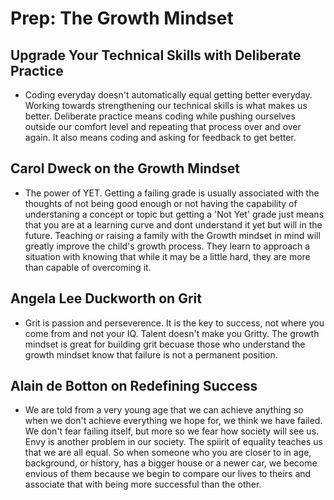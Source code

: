 # Prep: The Growth Mindset

## Upgrade Your Technical Skills with Deliberate Practice 

- Coding everyday doesn't automatically equal getting better everyday. Working towards strengthening our technical skills is what makes us better. Deliberate practice means coding while pushing ourselves outside our comfort level and repeating that process over and over again. It also means coding and asking for feedback to get better. 

## Carol Dweck on the Growth Mindset

- The power of YET. Getting a failing grade is usually associated with the thoughts of not being good enough or not having the capability of understaning a concept or topic but getting a 'Not Yet' grade just means that you are at a learning curve and dont understand it yet but will in the future. Teaching or raising a family with the Growth mindset in mind will greatly improve the child's growth process. They learn to approach a situation with knowing that while it may be a little hard, they are more than capable of overcoming it.

## Angela Lee Duckworth on Grit

- Grit is passion and perseverence. It is the key to success, not where you come from and not your IQ. Talent doesn't make you Gritty. The growth mindset is great for building grit becuase those who understand the growth mindset know that failure is not a permanent position. 

## Alain de Botton on Redefining Success

- We are told from a very young age that we can achieve anything so when we don't achieve everything we hope for, we think we have failed. We don't fear failing itself, but more so we fear how society will see us. Envy is another problem in our society. The spiirit of equality teaches us that we are all equal. So when someone who you are closer to in age, background, or history, has a bigger house or a newer car, we become envious of them because we begin to compare our lives to theirs and associate that with being more successful than the other.